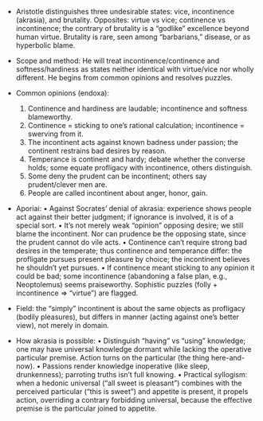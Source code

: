 - Aristotle distinguishes three undesirable states: vice, incontinence (akrasia), and brutality. Opposites: virtue vs vice; continence vs incontinence; the contrary of brutality is a “godlike” excellence beyond human virtue. Brutality is rare, seen among “barbarians,” disease, or as hyperbolic blame.

- Scope and method: He will treat incontinence/continence and softness/hardiness as states neither identical with virtue/vice nor wholly different. He begins from common opinions and resolves puzzles.

- Common opinions (endoxa): 
  1) Continence and hardiness are laudable; incontinence and softness blameworthy.
  2) Continence = sticking to one’s rational calculation; incontinence = swerving from it.
  3) The incontinent acts against known badness under passion; the continent restrains bad desires by reason.
  4) Temperance is continent and hardy; debate whether the converse holds; some equate profligacy with incontinence, others distinguish.
  5) Some deny the prudent can be incontinent; others say prudent/clever men are.
  6) People are called incontinent about anger, honor, gain.

- Aporiai:
  • Against Socrates’ denial of akrasia: experience shows people act against their better judgment; if ignorance is involved, it is of a special sort.
  • It’s not merely weak “opinion” opposing desire; we still blame the incontinent. Nor can prudence be the opposing state, since the prudent cannot do vile acts.
  • Continence can’t require strong bad desires in the temperate; thus continence and temperance differ: the profligate pursues present pleasure by choice; the incontinent believes he shouldn’t yet pursues.
  • If continence meant sticking to any opinion it could be bad; some incontinence (abandoning a false plan, e.g., Neoptolemus) seems praiseworthy. Sophistic puzzles (folly + incontinence ⇒ “virtue”) are flagged.

- Field: the “simply” incontinent is about the same objects as profligacy (bodily pleasures), but differs in manner (acting against one’s better view), not merely in domain.

- How akrasia is possible: 
  • Distinguish “having” vs “using” knowledge; one may have universal knowledge dormant while lacking the operative particular premise. Action turns on the particular (the thing here-and-now).
  • Passions render knowledge inoperative (like sleep, drunkenness); parroting truths isn’t full knowing.
  • Practical syllogism: when a hedonic universal (“all sweet is pleasant”) combines with the perceived particular (“this is sweet”) and appetite is present, it propels action, overriding a contrary forbidding universal, because the effective premise is the particular joined to appetite.